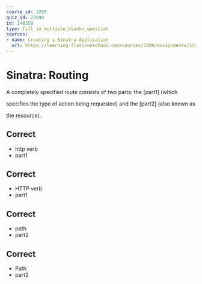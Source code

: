 ```yaml
---
course_id: 3299
quiz_id: 22698
id: 148358
type: fill_in_multiple_blanks_question
sources:
- name: Creating a Sinatra Application
  url: https://learning.flatironschool.com/courses/3299/assignments/134039?module_item_id=278741
---
```


# Sinatra: Routing

A completely specified route consists of two parts: the [part1] (which

specifies the type of action being requested) and the [part2] (also known as

the resource).

## Correct

- http verb
- part1

## Correct

- HTTP verb
- part1

## Correct

- path
- part2

## Correct

- Path
- part2
